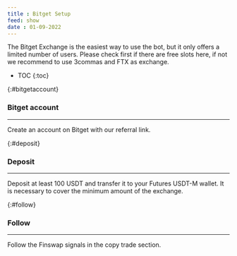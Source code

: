 ```yaml
---
title : Bitget Setup
feed: show
date : 01-09-2022
---
```

 
The Bitget Exchange is the easiest way to use the bot, but it only offers a limited number of users. 
Please check first if there are free slots here, if not we recommend to use 3commas and FTX as exchange.

* TOC
{:toc}

{:#bitgetaccount}
### Bitget account 
---
Create an account on Bitget with our referral link.

{:#deposit}
###  Deposit 
---
Deposit at least 100 USDT and transfer it to your Futures USDT-M wallet. It is necessary to cover the minimum amount of the exchange.

{:#follow}
###  Follow 
---
Follow the Finswap signals in the copy trade section.
